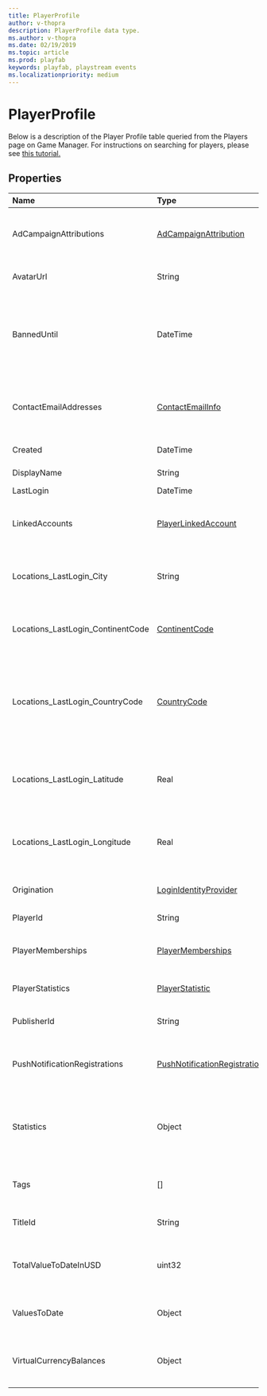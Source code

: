 ```yaml
---
title: PlayerProfile
author: v-thopra
description: PlayerProfile data type.
ms.author: v-thopra
ms.date: 02/19/2019
ms.topic: article
ms.prod: playfab
keywords: playfab, playstream events
ms.localizationpriority: medium
---
```


# PlayerProfile

Below is a description of the Player Profile table queried from the Players page on Game Manager. For instructions on searching for players, please see [this tutorial.](playerprofile.md)  

## Properties

|Name|Type|Description|
| :--------------------|:-------------------|:----------------------|
|AdCampaignAttributions|[AdCampaignAttribution](adcampaignattribution.md)|Array of ad campaigns player has been attributed to|
|AvatarUrl|String|Image URL of the player's avatar.|
|BannedUntil|DateTime|Banned until UTC Date. If permanent ban this is set for 20 years after the original ban date.|
|ContactEmailAddresses|[ContactEmailInfo](contactemailinfo.md)|Array of contact email addresses associated with the player|
|Created|DateTime|Player record created|
|DisplayName|String|Player Display Name|
|LastLogin|DateTime|Last login|
|LinkedAccounts|[PlayerLinkedAccount](playerlinkedaccount.md)|Array of third party accounts linked to this player|
|Locations_LastLogin_City|String|City of the player's geographic location on last login|
|Locations_LastLogin_ContinentCode|[ContinentCode](continentcode.md)|The two-character continent code for this location|
|Locations_LastLogin_CountryCode|[CountryCode](countrycode.md)|The two-character ISO 3166-1 country code for the country associated with the location|
|Locations_LastLogin_Latitude|Real|Latitude coordinate of the player's geographic location on last login|
|Locations_LastLogin_Longitude|Real|Longitude coordinate of the player's geographic location on last login|
|Origination|[LoginIdentityProvider](loginidentityprovider.md)|Player account origination|
|PlayerId|String|PlayFab Player ID|
|PlayerMemberships|[PlayerMemberships](playermemberships.md)|Array of memberships this player owns|
|PlayerStatistics|[PlayerStatistic](playerstatistic.md)|Array of player statistics|
|PublisherId|String|Publisher this player belongs to|
|PushNotificationRegistrations|[PushNotificationRegistration](pushnotificationregistration.md)|Array of configured push notification end points|
|Statistics|Object|Dictionary of player's statistics using only the latest version's value|
|Tags|[]|List of player's tags for segmentation.|
|TitleId|String|Title ID this profile applies to|
|TotalValueToDateInUSD|uint32|A sum of player's total purchases in USD across all currencies.|
|ValuesToDate|Object|Dictionary of player's total purchases by currency.|
|VirtualCurrencyBalances|Object|Dictionary of player's virtual currency balances|
